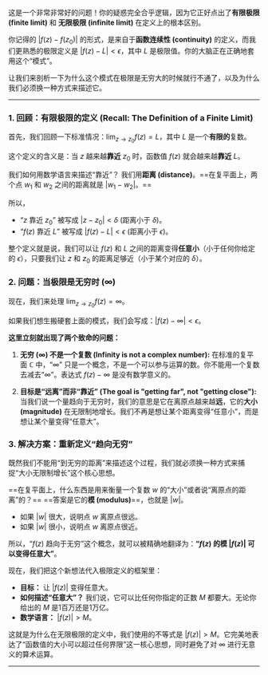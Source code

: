 这是一个非常非常好的问题！你的疑惑完全合乎逻辑，因为它正好点出了**有限极限 (finite limit)** 和 **无限极限 (infinite limit)** 在定义上的根本区别。

你记得的 $|f(z) - f(z_0)|$ 的形式，是来自于**函数连续性 (continuity)** 的定义，而我们更熟悉的极限定义是 $|f(z) - L| < \epsilon$，其中 $L$ 是极限值。你的大脑正在正确地套用这个“模式”。

让我们来剖析一下为什么这个模式在极限是无穷大的时候就行不通了，以及为什么我们必须换一种方式来描述它。

---

### **1. 回顾：有限极限的定义 (Recall: The Definition of a Finite Limit)**

首先，我们回顾一下标准情况：$\lim_{z\to z_0} f(z) = L$，其中 $L$ 是一个**有限的**复数。

这个定义的含义是：当 $z$ 越来越**靠近** $z_0$ 时，函数值 $f(z)$ 就会越来越**靠近** $L$。

我们如何用数学语言来描述“靠近”？
我们用**距离 (distance)**。==在复平面上，两个点 $w_1$ 和 $w_2$ 之间的距离就是 $|w_1 - w_2|$。==

所以，
*   “$z$ 靠近 $z_0$” 被写成 $|z - z_0| < \delta$ (距离小于 $\delta$)。
*   “$f(z)$ 靠近 $L$” 被写成 $|f(z) - L| < \epsilon$ (距离小于 $\epsilon$)。

整个定义就是说，我们可以让 $f(z)$ 和 $L$ 之间的距离变得**任意小**（小于任何你给定的 $\epsilon$），只要我们让 $z$ 和 $z_0$ 的距离足够近（小于某个对应的 $\delta$）。

### **2. 问题：当极限是无穷时 ($\infty$)**

现在，我们来处理 $\lim_{z\to z_0} f(z) = \infty$。

如果我们想生搬硬套上面的模式，我们会写成：$|f(z) - \infty| < \epsilon$。

**这里立刻就出现了两个致命的问题：**

1.  **无穷 ($\infty$) 不是一个复数 (Infinity is not a complex number):** 在标准的复平面 $\mathbb{C}$ 中，“$\infty$” 只是一个概念，不是一个可以参与运算的数。你不能用一个复数去减去“$\infty$”。表达式 $f(z) - \infty$ 是没有数学意义的。

2.  **目标是“远离”而非“靠近” (The goal is "getting far", not "getting close"):** 当我们说一个量趋向于无穷时，我们的意思是它在离原点越来越**远**，它的**大小 (magnitude)** 在无限制地增长。我们不再是想让某个距离变得“任意小”，而是想让某个量变得“任意大”。

### **3. 解决方案：重新定义“趋向无穷”**

既然我们不能用“到无穷的距离”来描述这个过程，我们就必须换一种方式来捕捉“大小无限制增长”这个核心思想。

==在复平面上，什么东西是用来衡量一个复数 $w$ 的“大小”或者说“离原点的距离”的？==
==答案是它的**模 (modulus)**==，也就是 $|w|$。

*   如果 $|w|$ 很大，说明点 $w$ 离原点很远。
*   如果 $|w|$ 很小，说明点 $w$ 离原点很近。

所以，“$f(z)$ 趋向于无穷”这个概念，就可以被精确地翻译为：**“$f(z)$ 的模 $|f(z)|$ 可以变得任意大”**。

现在，我们把这个新想法代入极限定义的框架里：

*   **目标：** 让 $|f(z)|$ 变得任意大。
*   **如何描述“任意大”？** 我们说，它可以比任何你指定的正数 $M$ 都要大。无论你给出的 $M$ 是1百万还是1万亿。
*   **数学语言：** $|f(z)| > M$。

这就是为什么在无限极限的定义中，我们使用的不等式是 $|f(z)| > M$。它完美地表达了“函数值的大小可以超过任何界限”这一核心思想，同时避免了对 $\infty$ 进行无意义的算术运算。

---
